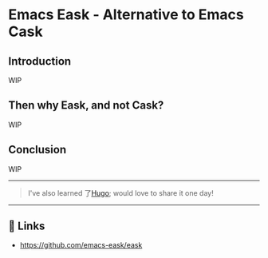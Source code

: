 # Emacs Eask - Alternative to Emacs Cask


## Introduction

WIP

## Then why Eask, and not Cask?

WIP

## Conclusion

WIP

---

> I've also learned 了[Hugo](https://gohugo.io/); would love to share
it one day!

---

## 🔗 Links

* https://github.com/emacs-eask/eask

